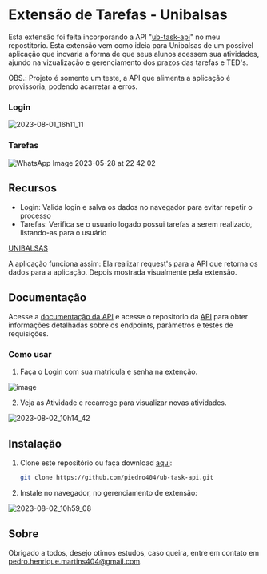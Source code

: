 # Extensão de Tarefas - Unibalsas 
Esta extensão foi feita incorporando a API "[ub-task-api](https://github.com/piedro404/ub-task-api/tree/main)" no meu repostitorio. Esta extensão vem como ideia para Unibalsas de um possivel aplicação que inovaria a forma de que seus alunos acessem sua atividades, ajundo na vizualização e gerenciamento dos prazos das tarefas e TED's.

OBS.: Projeto é somente um teste, a API que alimenta a aplicação é provissoria, podendo acarretar a erros.

### Login
![2023-08-01_16h11_11](https://github.com/piedro404/ub-task-extension/assets/88720549/fb57388c-a675-471e-905e-26f20834391c)

### Tarefas
![WhatsApp Image 2023-05-28 at 22 42 02](https://github.com/piedro404/ub-task-extension/assets/88720549/dba2638d-2aef-414c-bed2-e160f443752e)

## Recursos
- Login: Valida login e salva os dados no navegador para evitar repetir o processo
- Tarefas: Verifica se o usuario logado possui tarefas a serem realizado, listando-as para o usuário

[UNIBALSAS](https://www.unibalsas.edu.br/)

A aplicação funciona assim:
Ela realizar request's para a API que retorna os dados para a aplicação. Depois mostrada visualmente pela extensão.

## Documentação
Acesse a [documentação da API](https://api-ub.pedroplayborges.repl.co/docs) e acesse o repositorio da [API](https://github.com/piedro404/ub-task-api/tree/main) para obter informações detalhadas sobre os endpoints, parâmetros e testes de requisições.

### Como usar
1. Faça o Login com sua matricula e senha na extenção.
   
![image](https://github.com/piedro404/ub-task-extension/assets/88720549/63b2a7ed-5588-4d6d-9416-59aaa53b6360)

2. Veja as Atividade e recarrege para visualizar novas atividades.
   
![2023-08-02_10h14_42](https://github.com/piedro404/ub-task-extension/assets/88720549/b6deb09f-25bb-434d-92b9-10e4f9a9e018)

## Instalação

1. Clone este repositório ou faça download [aqui](https://www.mediafire.com/file/3jf6s8cdt2xs8cj/ubQuests.rar/file):
   
   ```bash
   git clone https://github.com/piedro404/ub-task-api.git
   ```
2. Instale no navegador, no gerenciamento de extensão:
   
![2023-08-02_10h59_08](https://github.com/piedro404/ub-task-extension/assets/88720549/01cbee96-4724-4d90-a1b8-61c9e752cc8a)


## Sobre
Obrigado a todos, desejo otimos estudos, caso queira, entre em contato em pedro.henrique.martins404@gmail.com.
